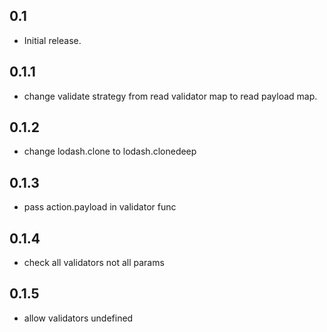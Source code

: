 ## 0.1

+ Initial release.

## 0.1.1

+ change validate strategy from read validator map to read payload map.

## 0.1.2

+ change lodash.clone to lodash.clonedeep

## 0.1.3

+ pass action.payload in validator func

## 0.1.4

+ check all validators not all params

## 0.1.5

+ allow validators undefined
